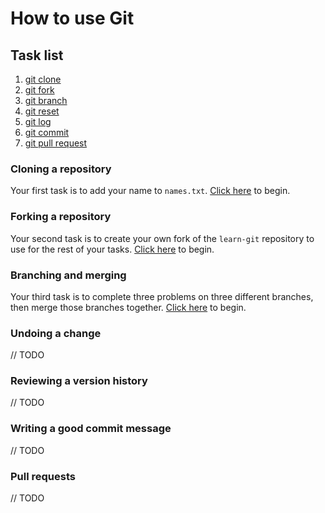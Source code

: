 # How to use Git

## Task list
1. [git clone](#cloning-a-repository)
2. [git fork](#forking-a-repository)
3. [git branch](#branching-and-merging)
4. [git reset](#undoing-a-change)
5. [git log](#reviewing-a-version-history)
6. [git commit](#writing-a-good-commit-message)
8. [git pull request](#pull-requests)

### Cloning a repository
Your first task is to add your name to `names.txt`.
[Click here](/tasks/clone.md) to begin.

### Forking a repository
Your second task is to create your own fork of the `learn-git` repository to
use for the rest of your tasks. [Click here](/tasks/fork.md) to begin.

### Branching and merging
Your third task is to complete three problems on three different branches,
then merge those branches together. [Click here](/tasks/branch.md) to begin.

### Undoing a change
// TODO

### Reviewing a version history
// TODO

### Writing a good commit message
// TODO

### Pull requests
// TODO